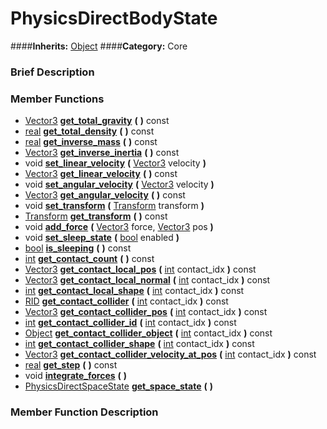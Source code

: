 #  PhysicsDirectBodyState  
####**Inherits:** [Object](class_object)
####**Category:** Core

###  Brief Description  


###  Member Functions 
  * [Vector3](class_vector3)  **[get&#95;total&#95;gravity](#get_total_gravity)**  **(** **)** const
  * [real](class_real)  **[get&#95;total&#95;density](#get_total_density)**  **(** **)** const
  * [real](class_real)  **[get&#95;inverse&#95;mass](#get_inverse_mass)**  **(** **)** const
  * [Vector3](class_vector3)  **[get&#95;inverse&#95;inertia](#get_inverse_inertia)**  **(** **)** const
  * void  **[set&#95;linear&#95;velocity](#set_linear_velocity)**  **(** [Vector3](class_vector3) velocity  **)**
  * [Vector3](class_vector3)  **[get&#95;linear&#95;velocity](#get_linear_velocity)**  **(** **)** const
  * void  **[set&#95;angular&#95;velocity](#set_angular_velocity)**  **(** [Vector3](class_vector3) velocity  **)**
  * [Vector3](class_vector3)  **[get&#95;angular&#95;velocity](#get_angular_velocity)**  **(** **)** const
  * void  **[set&#95;transform](#set_transform)**  **(** [Transform](class_transform) transform  **)**
  * [Transform](class_transform)  **[get&#95;transform](#get_transform)**  **(** **)** const
  * void  **[add&#95;force](#add_force)**  **(** [Vector3](class_vector3) force, [Vector3](class_vector3) pos  **)**
  * void  **[set&#95;sleep&#95;state](#set_sleep_state)**  **(** [bool](class_bool) enabled  **)**
  * [bool](class_bool)  **[is&#95;sleeping](#is_sleeping)**  **(** **)** const
  * [int](class_int)  **[get&#95;contact&#95;count](#get_contact_count)**  **(** **)** const
  * [Vector3](class_vector3)  **[get&#95;contact&#95;local&#95;pos](#get_contact_local_pos)**  **(** [int](class_int) contact_idx  **)** const
  * [Vector3](class_vector3)  **[get&#95;contact&#95;local&#95;normal](#get_contact_local_normal)**  **(** [int](class_int) contact_idx  **)** const
  * [int](class_int)  **[get&#95;contact&#95;local&#95;shape](#get_contact_local_shape)**  **(** [int](class_int) contact_idx  **)** const
  * [RID](class_rid)  **[get&#95;contact&#95;collider](#get_contact_collider)**  **(** [int](class_int) contact_idx  **)** const
  * [Vector3](class_vector3)  **[get&#95;contact&#95;collider&#95;pos](#get_contact_collider_pos)**  **(** [int](class_int) contact_idx  **)** const
  * [int](class_int)  **[get&#95;contact&#95;collider&#95;id](#get_contact_collider_id)**  **(** [int](class_int) contact_idx  **)** const
  * [Object](class_object)  **[get&#95;contact&#95;collider&#95;object](#get_contact_collider_object)**  **(** [int](class_int) contact_idx  **)** const
  * [int](class_int)  **[get&#95;contact&#95;collider&#95;shape](#get_contact_collider_shape)**  **(** [int](class_int) contact_idx  **)** const
  * [Vector3](class_vector3)  **[get&#95;contact&#95;collider&#95;velocity&#95;at&#95;pos](#get_contact_collider_velocity_at_pos)**  **(** [int](class_int) contact_idx  **)** const
  * [real](class_real)  **[get&#95;step](#get_step)**  **(** **)** const
  * void  **[integrate&#95;forces](#integrate_forces)**  **(** **)**
  * [PhysicsDirectSpaceState](class_physicsdirectspacestate)  **[get&#95;space&#95;state](#get_space_state)**  **(** **)**

###  Member Function Description  
